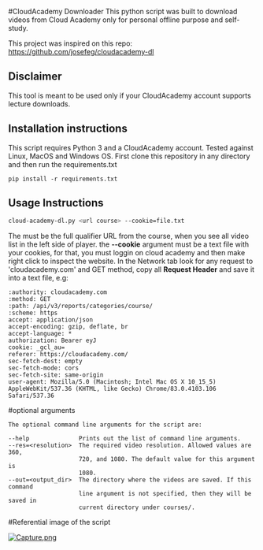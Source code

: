 #CloudAcademy Downloader
This python script was built to download videos from Cloud Academy only for personal offline purpose and self-study.

This project was inspired on this repo: https://github.com/josefeg/cloudacademy-dl

## Disclaimer

This tool is meant to be used only if your CloudAcademy account supports
lecture downloads.

## Installation instructions
This script requires Python 3 and a CloudAcademy account.
Tested against Linux, MacOS and Windows OS. 
First clone this repository in any directory and then run the requirements.txt
```
pip install -r requirements.txt
```

## Usage Instructions
```sh
cloud-academy-dl.py <url course> --cookie=file.txt 
```
The **<url course>** must be the full qualifier URL from the course, when you see all video list in the left side of player.
the **--cookie** argument must be a text file with your cookies, for that, you must loggin on cloud academy and then make right click to inspect the website.
In the Network tab look for any request to 'cloudacademy.com' and GET method, copy all **Request Header** and save it into a text file, e.g:

```
:authority: cloudacademy.com
:method: GET
:path: /api/v3/reports/categories/course/
:scheme: https
accept: application/json
accept-encoding: gzip, deflate, br
accept-language: *
authorization: Bearer eyJ
cookie: _gcl_au=
referer: https://cloudacademy.com/
sec-fetch-dest: empty
sec-fetch-mode: cors
sec-fetch-site: same-origin
user-agent: Mozilla/5.0 (Macintosh; Intel Mac OS X 10_15_5) AppleWebKit/537.36 (KHTML, like Gecko) Chrome/83.0.4103.106 Safari/537.36
```
#optional arguments
```
The optional command line arguments for the script are:

--help              Prints out the list of command line arguments.
--res=<resolution>  The required video resolution. Allowed values are 360,
                    720, and 1080. The default value for this argument is
                    1080.
--out=<output_dir>  The directory where the videos are saved. If this command
                    line argument is not specified, then they will be saved in
                    current directory under courses/.
```


#Referential image of the script

[![Capture.png](https://i.postimg.cc/1RVTZ9hc/cloud-academy-dl.png)](https://postimg.cc/ThGQVvPp)
